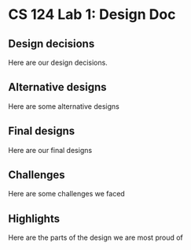 # CS 124 Lab 1: Design Doc

## Design decisions
Here are our design decisions.

## Alternative designs
Here are some alternative designs

## Final designs
Here are our final designs

## Challenges
Here are some challenges we faced

## Highlights
Here are the parts of the design we are most proud of